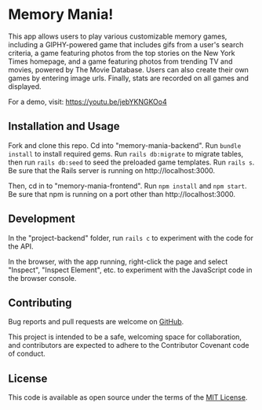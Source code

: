 # Memory Mania!

This app allows users to play various customizable memory games, including a GIPHY-powered game that includes gifs from a user's search criteria, a game featuring photos from the top stories on the New York Times homepage, and a game featuring photos from trending TV and movies, powered by The Movie Database. Users can also create their own games by entering image urls. Finally, stats are recorded on all games and displayed.

For a demo, visit: https://youtu.be/jebYKNGKOo4

## Installation and Usage

Fork and clone this repo. Cd into "memory-mania-backend". Run `bundle install` to install required gems. Run `rails db:migrate` to migrate tables, then run `rails db:seed` to seed the preloaded game templates. Run `rails s`. Be sure that the Rails server is running on http://localhost:3000.

Then, cd in to "memory-mania-frontend". Run `npm install` and `npm start`. Be sure that npm is running on a port other than http://localhost:3000.

## Development

In the "project-backend" folder, run `rails c` to experiment with the code for the API.

In the browser, with the app running, right-click the page and select "Inspect", "Inspect Element", etc. to experiment with the JavaScript code in the browser console.

## Contributing
Bug reports and pull requests are welcome on [GitHub](https://github.com/christinezosche/memory_mania). 
    
This project is intended to be a safe, welcoming space for collaboration, and contributors are expected to adhere to the Contributor Covenant code of conduct.

## License
This code is available as open source under the terms of the [MIT License](https://opensource.org/licenses/MIT).
